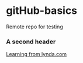 # gitHub-basics

Remote repo for testing

### A second header

[Learning from lynda.com](http://www.lynda.com)
